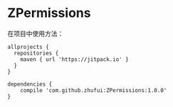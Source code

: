 # ZPermissions
在项目中使用方法：
```
allprojects {
  repositories {
    maven { url 'https://jitpack.io' }
  }
}
```

```
dependencies {
	compile 'com.github.zhufui:ZPermissions:1.0.0'
}
```
